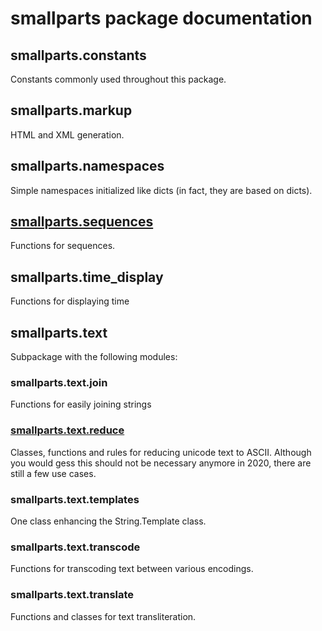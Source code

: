 # smallparts package documentation

## smallparts.constants

Constants commonly used throughout this package.

## smallparts.markup

HTML and XML generation.

## smallparts.namespaces

Simple namespaces initialized like dicts (in fact, they are based on dicts).

## [smallparts.sequences](./smallparts.sequences.md)

Functions for sequences.

## smallparts.time_display

Functions for displaying time

## smallparts.text

Subpackage with the following modules:

### smallparts.text.join

Functions for easily joining strings

### [smallparts.text.reduce](./smallparts.text.reduce.md)

Classes, functions and rules for reducing unicode text to ASCII.
Although you would gess this should not be necessary anymore in 2020,
there are still a few use cases. 

### smallparts.text.templates

One class enhancing the String.Template class.

### smallparts.text.transcode

Functions for transcoding text between various encodings.

### smallparts.text.translate

Functions and classes for text transliteration.

